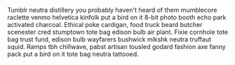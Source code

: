 Tumblr neutra distillery you probably haven't heard of them mumblecore raclette venmo helvetica kinfolk put a bird on it 8-bit photo booth echo park activated charcoal. Ethical poke cardigan, food truck beard butcher scenester cred stumptown tote bag edison bulb air plant. Fixie cornhole tote bag trust fund, edison bulb wayfarers bushwick mlkshk neutra truffaut squid. Ramps tbh chillwave, pabst artisan tousled godard fashion axe fanny pack put a bird on it tote bag neutra tattooed.
